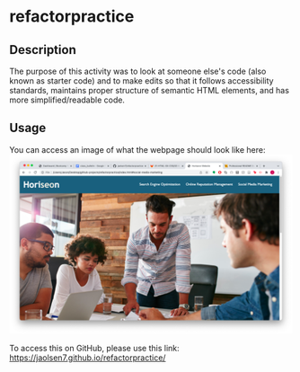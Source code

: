 # refactorpractice
## Description
The purpose of this activity was to look at someone else's code (also known as starter code) and to make edits so that it follows accessibility standards, maintains proper structure of semantic HTML elements, and has more simplified/readable code.
## Usage
You can access an image of what the webpage should look like here: ![screenshot](assets/images/screenshot.png)

To access this on GitHub, please use this link: https://jaolsen7.github.io/refactorpractice/
